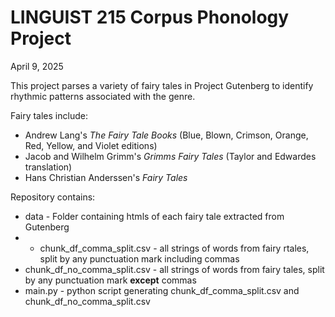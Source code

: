 # LINGUIST 215 Corpus Phonology Project

April 9, 2025

This project parses a variety of fairy tales in Project Gutenberg to identify rhythmic patterns associated with the genre.

Fairy tales include: 
* Andrew Lang's _The Fairy Tale Books_ (Blue, Blown, Crimson, Orange, Red, Yellow, and Violet editions)
* Jacob and Wilhelm Grimm's _Grimms Fairy Tales_ (Taylor and Edwardes translation)
* Hans Christian Anderssen's _Fairy Tales_

Repository contains:
* data - Folder containing htmls of each fairy tale extracted from Gutenberg
* * chunk_df_comma_split.csv - all strings of words from fairy rtales, split by any punctuation mark including commas
* chunk_df_no_comma_split.csv - all strings of words from fairy tales, split by any punctuation mark __except__ commas
* main.py - python script generating chunk_df_comma_split.csv and chunk_df_no_comma_split.csv
